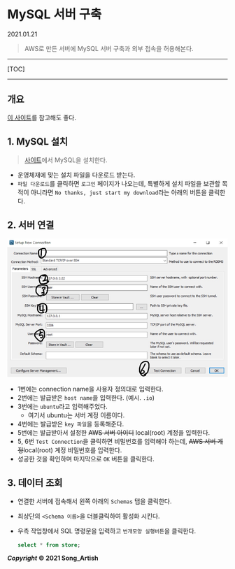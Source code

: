 # MySQL 서버 구축

2021.01.21

> AWS로 만든 서버에 MySQL 서버 구축과 외부 접속을 허용해본다.

---

[TOC]

---



## 개요

[이 사이트](https://luji.tistory.com/7)를 참고해도 좋다.



## 1. MySQL 설치

> [사이트](https://dev.mysql.com/downloads/installer/)에서 MySQL을 설치한다.

- 운영체재에 맞는 설치 파일을 다운로드 받는다.
- `파일 다운로드`를 클릭하면 `로그인` 페이지가 나오는데, 특별하게 설치 파일을 보관할 목적이 아니라면 `No thanks, just start my download`라는 아래의 버튼을 클릭한다.



## 2. 서버 연결

![mysql_new_connection](img/mysql_new_connection.jpg)

- 1번에는 connection name을 사용자 정의대로 입력한다.
- 2번에는 발급받은 `host name`을 입력한다. (예시. `.io`)
- 3번에는 `ubuntu`라고 입력해주었다.
  - 여기서 ubuntu는 서버 계정 이름이다.
- 4번에는 발급받은 `key 파일`을 등록해준다.
- 5번에는 발급받아서 설정한 ~~AWS 서버 아이디~~ local(root) 계정을 입력한다.
- 5, 6번 `Test Connection`을 클릭하면 비밀번호를 입력해야 하는데, ~~AWS 서버 계정~~local(root) 계정 비밀번호를 입력한다.
- 성공한 것을 확인하며 마지막으로 `OK` 버튼을 클릭한다.



## 3. 데이터 조회

- 연결한 서버에 접속해서 왼쪽 아래의 `Schemas` 탭을 클릭한다.

- 최상단의 `<Schema 이름>`을 더블클릭하여 활성화 시킨다.

- 우측 작업창에서 SQL 명령문을 입력하고 `번개모양 실행버튼`을 클릭한다.

  ```sql
  select * from store;
  ```



***Copyright* © 2021 Song_Artish**